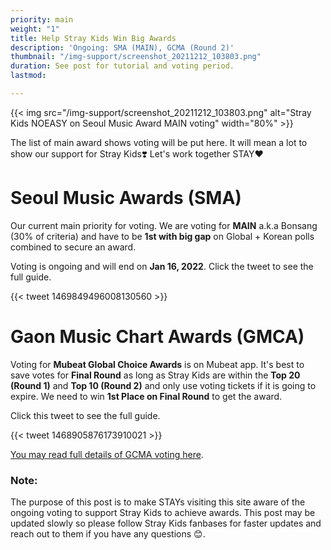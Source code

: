 ```yaml
---
priority: main
weight: "1"
title: Help Stray Kids Win Big Awards
description: 'Ongoing: SMA (MAIN), GCMA (Round 2)'
thumbnail: "/img-support/screenshot_20211212_103803.png"
duration: See post for tutorial and voting period.
lastmod: 

---
```

{{< img src="/img-support/screenshot_20211212_103803.png" alt="Stray Kids NOEASY on Seoul Music Award MAIN voting" width="80%" >}}

The list of main award shows voting will be put here. It will mean a lot to show our support for Stray Kids❣️ Let's work together STAY❤️

# Seoul Music Awards (SMA)

Our current main priority for voting. We are voting for **MAIN** a.k.a Bonsang (30% of criteria) and have to be **1st with big gap** on Global + Korean polls combined to secure an award.

Voting is ongoing and will end on **Jan 16, 2022**. Click the tweet to see the full guide.

{{< tweet 1469849496008130560 >}}    

# Gaon Music Chart Awards (GMCA)

Voting for **Mubeat Global Choice Awards** is on Mubeat app.  It's best to save votes for **Final Round** as long as Stray Kids are within the **Top 20 (Round 1)** and **Top 10 (Round 2)** and only use voting tickets if it is going to expire. We need to win **1st Place on Final Round** to get the award.

Click this tweet to see the full guide.

{{< tweet 1468905876173910021 >}}

[You may read full details of GCMA voting here](https://mubeat.tv/vote/gaon_awards/2021/intro/).

### Note:

The purpose of this post is to  make STAYs visiting this site aware of the ongoing voting to support Stray Kids to achieve awards. This post may be updated slowly so please follow Stray Kids fanbases for faster updates and reach out to them if you have any questions 😊.